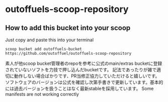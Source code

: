 # outoffuels-scoop-repository
## How to add this bucket into your scoop
Just copy and paste this into your terminal
```
scoop bucket add outoffuels-bucket https://github.com/outoffuel/outoffuels-scoop-repository
```
素人が他scoop bucket管理者のrepoを参考に公式のmain/extras bucketに登録されていないソフトを力技で押し込んだbucketです。
記法であったりが雑で適切に動作しない場合ばかりです、PR当修正協力していただけると嬉しいです。
ソフトウェアのバージョンは公式を確認し次第手書きで更新しています。基本的には過去バージョンを扱うことはなく最新stableを採用しています。
Some manifests are not working correctly
